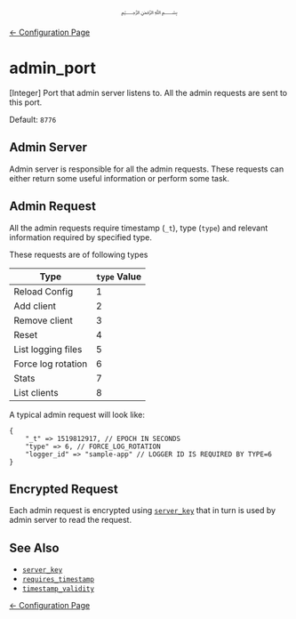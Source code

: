 <p align="center">
   ﷽
</p>

[← Configuration Page](/docs/CONFIGURATION.md)

# admin_port
[Integer] Port that admin server listens to. All the admin requests are sent to this port.

Default: `8776`

## Admin Server
Admin server is responsible for all the admin requests. These requests can either return some useful information or perform some task.

## Admin Request
All the admin requests require timestamp (`_t`), type (`type`) and relevant information required by specified type.

These requests are of following types

| **Type** | **`type` Value** |
|----------|-----------------|
| Reload Config | 1 |
| Add client | 2 |
| Remove client | 3 |
| Reset  | 4 |
| List logging files | 5 |
| Force log rotation | 6 |
| Stats | 7 |
| List clients | 8 |

A typical admin request will look like:

```
{
    "_t" => 1519812917, // EPOCH IN SECONDS
    "type" => 6, // FORCE_LOG_ROTATION
    "logger_id" => "sample-app" // LOGGER ID IS REQUIRED BY TYPE=6
}
```

## Encrypted Request
Each admin request is encrypted using [`server_key`](/docs/CONFIGURATION.md#server_key) that in turn is used by admin server to read the request.

## See Also
 * [`server_key`](/docs/CONFIGURATION.md#server_key)
 * [`requires_timestamp`](/docs/CONFIGURATION.md#requires_timestamp)
 * [`timestamp_validity`](/docs/CONFIGURATION.md#timestamp_validity)

[← Configuration Page](/docs/CONFIGURATION.md)
